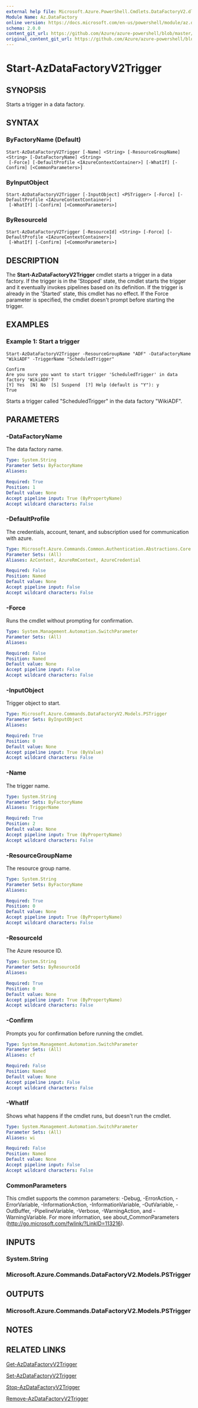 ```yaml
---
external help file: Microsoft.Azure.PowerShell.Cmdlets.DataFactoryV2.dll-Help.xml
Module Name: Az.DataFactory
online version: https://docs.microsoft.com/en-us/powershell/module/az.datafactory/start-azdatafactoryv2trigger
schema: 2.0.0
content_git_url: https://github.com/Azure/azure-powershell/blob/master/src/ResourceManager/DataFactoryV2/Commands.DataFactoryV2/help/Start-AzDataFactoryV2Trigger.md
original_content_git_url: https://github.com/Azure/azure-powershell/blob/master/src/ResourceManager/DataFactoryV2/Commands.DataFactoryV2/help/Start-AzDataFactoryV2Trigger.md
---
```


# Start-AzDataFactoryV2Trigger

## SYNOPSIS
Starts a trigger in a data factory.

## SYNTAX

### ByFactoryName (Default)
```
Start-AzDataFactoryV2Trigger [-Name] <String> [-ResourceGroupName] <String> [-DataFactoryName] <String>
 [-Force] [-DefaultProfile <IAzureContextContainer>] [-WhatIf] [-Confirm] [<CommonParameters>]
```

### ByInputObject
```
Start-AzDataFactoryV2Trigger [-InputObject] <PSTrigger> [-Force] [-DefaultProfile <IAzureContextContainer>]
 [-WhatIf] [-Confirm] [<CommonParameters>]
```

### ByResourceId
```
Start-AzDataFactoryV2Trigger [-ResourceId] <String> [-Force] [-DefaultProfile <IAzureContextContainer>]
 [-WhatIf] [-Confirm] [<CommonParameters>]
```

## DESCRIPTION
The **Start-AzDataFactoryV2Trigger** cmdlet starts a trigger in a data factory. If the trigger is in the 'Stopped' state, the cmdlet starts the trigger and it eventually invokes pipelines based on its definition. If the trigger is already in the 'Started' state, this cmdlet has no effect. If the Force parameter is specified, the cmdlet doesn't prompt before starting the trigger.

## EXAMPLES

### Example 1: Start a trigger
```
Start-AzDataFactoryV2Trigger -ResourceGroupName "ADF" -DataFactoryName "WikiADF" -TriggerName "ScheduledTrigger"

Confirm
Are you sure you want to start trigger 'ScheduledTrigger' in data factory 'WikiADF'?
[Y] Yes  [N] No  [S] Suspend  [?] Help (default is "Y"): y
True
```

Starts a trigger called "ScheduledTrigger" in the data factory "WikiADF".

## PARAMETERS

### -DataFactoryName
The data factory name.

```yaml
Type: System.String
Parameter Sets: ByFactoryName
Aliases:

Required: True
Position: 1
Default value: None
Accept pipeline input: True (ByPropertyName)
Accept wildcard characters: False
```

### -DefaultProfile
The credentials, account, tenant, and subscription used for communication with azure.

```yaml
Type: Microsoft.Azure.Commands.Common.Authentication.Abstractions.Core.IAzureContextContainer
Parameter Sets: (All)
Aliases: AzContext, AzureRmContext, AzureCredential

Required: False
Position: Named
Default value: None
Accept pipeline input: False
Accept wildcard characters: False
```

### -Force
Runs the cmdlet without prompting for confirmation.

```yaml
Type: System.Management.Automation.SwitchParameter
Parameter Sets: (All)
Aliases:

Required: False
Position: Named
Default value: None
Accept pipeline input: False
Accept wildcard characters: False
```

### -InputObject
Trigger object to start.

```yaml
Type: Microsoft.Azure.Commands.DataFactoryV2.Models.PSTrigger
Parameter Sets: ByInputObject
Aliases:

Required: True
Position: 0
Default value: None
Accept pipeline input: True (ByValue)
Accept wildcard characters: False
```

### -Name
The trigger name.

```yaml
Type: System.String
Parameter Sets: ByFactoryName
Aliases: TriggerName

Required: True
Position: 2
Default value: None
Accept pipeline input: True (ByPropertyName)
Accept wildcard characters: False
```

### -ResourceGroupName
The resource group name.

```yaml
Type: System.String
Parameter Sets: ByFactoryName
Aliases:

Required: True
Position: 0
Default value: None
Accept pipeline input: True (ByPropertyName)
Accept wildcard characters: False
```

### -ResourceId
The Azure resource ID.

```yaml
Type: System.String
Parameter Sets: ByResourceId
Aliases:

Required: True
Position: 0
Default value: None
Accept pipeline input: True (ByPropertyName)
Accept wildcard characters: False
```

### -Confirm
Prompts you for confirmation before running the cmdlet.

```yaml
Type: System.Management.Automation.SwitchParameter
Parameter Sets: (All)
Aliases: cf

Required: False
Position: Named
Default value: None
Accept pipeline input: False
Accept wildcard characters: False
```

### -WhatIf
Shows what happens if the cmdlet runs, but doesn't run the cmdlet.

```yaml
Type: System.Management.Automation.SwitchParameter
Parameter Sets: (All)
Aliases: wi

Required: False
Position: Named
Default value: None
Accept pipeline input: False
Accept wildcard characters: False
```

### CommonParameters
This cmdlet supports the common parameters: -Debug, -ErrorAction, -ErrorVariable, -InformationAction, -InformationVariable, -OutVariable, -OutBuffer, -PipelineVariable, -Verbose, -WarningAction, and -WarningVariable. For more information, see about_CommonParameters (http://go.microsoft.com/fwlink/?LinkID=113216).

## INPUTS

### System.String

### Microsoft.Azure.Commands.DataFactoryV2.Models.PSTrigger

## OUTPUTS

### Microsoft.Azure.Commands.DataFactoryV2.Models.PSTrigger

## NOTES

## RELATED LINKS

[Get-AzDataFactoryV2Trigger]()

[Set-AzDataFactoryV2Trigger]()

[Stop-AzDataFactoryV2Trigger]()

[Remove-AzDataFactoryV2Trigger]()
